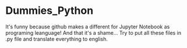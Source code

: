 # Dummies_Python

It's funny because github makes a different for Jupyter Notebook as programing leanguage!
And that it's a shame... Try to put all these files in .py file and translate everything to english. 
